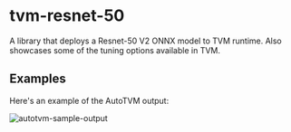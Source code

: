 # tvm-resnet-50

A library that deploys a Resnet-50 V2 ONNX model to TVM runtime.
Also showcases some of the tuning options available in TVM.

## Examples

Here's an example of the AutoTVM output:

![autotvm-sample-output](/images/autotvm_run_sample_output.png)